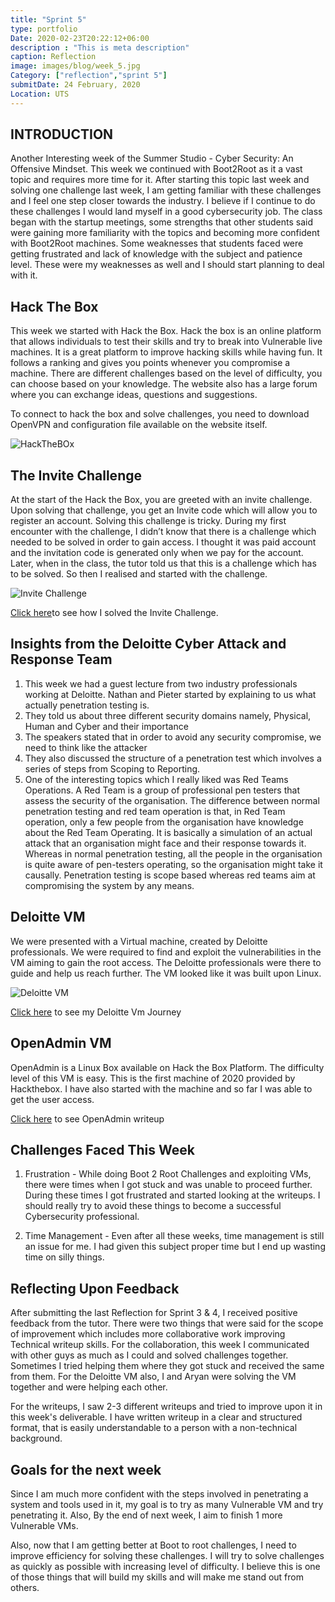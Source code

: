```yaml
---
title: "Sprint 5"
type: portfolio
Date: 2020-02-23T20:22:12+06:00
description : "This is meta description"
caption: Reflection
image: images/blog/week_5.jpg
Category: ["reflection","sprint 5"]
submitDate: 24 February, 2020
Location: UTS
---
```

## INTRODUCTION
Another Interesting week of the Summer Studio - Cyber Security: An Offensive Mindset. This week we continued with Boot2Root as it a vast topic and requires more time for it. After starting this topic last week and solving one challenge last week, I am getting familiar with these challenges and I feel one step closer towards the industry. I believe if I continue to do these challenges I would land myself in a good cybersecurity job. The class began with the startup meetings, some strengths that other students said were gaining more familiarity with the topics and becoming more confident with Boot2Root machines. Some weaknesses that students faced were getting frustrated and lack of knowledge with the subject and patience level. These were my weaknesses as well and I should start planning to deal with it.

## Hack The Box
This week we started with Hack the Box. Hack the box is an online platform that allows individuals to test their skills and try to break into Vulnerable live machines. It is a great platform to improve hacking skills while having fun. It follows a ranking and gives you points whenever you compromise a machine. There are different challenges based on the level of difficulty, you can choose based on your knowledge. The website also has a large forum where you can exchange ideas, questions and suggestions.

To connect to hack the box and solve challenges, you need to download OpenVPN and configuration file available on the website itself.

![HackTheBOx](/images/blog/openAdmin.PNG)

## The Invite Challenge
At the start of the Hack the Box, you are greeted with an invite challenge. Upon solving that challenge, you get an Invite code which will allow you to register an account. Solving this challenge is tricky. During my first encounter with the challenge, I didn’t know that there is a challenge which needed to be solved in order to gain access. I thought it was paid account and the invitation code is generated only when we pay for the account. Later, when in the class, the tutor told us that this is a challenge which has to be solved. So then I realised and started with the challenge.

![Invite Challenge](/images/blog/invite_challenge.PNG)

[Click here](/blog/invite_challenge)to see how I solved the Invite Challenge.

## Insights from the Deloitte Cyber Attack and Response Team

1. This week we had a guest lecture from two industry professionals working at Deloitte. Nathan and Pieter started by explaining to us what actually penetration testing is. 
2. They told us about three different security domains namely, Physical, Human and Cyber and their importance
3. The speakers stated that in order to avoid any security compromise, we need to think like the attacker
4. They also discussed the structure of a penetration test which involves a series of steps from Scoping to Reporting.
5. One of the interesting topics which I really liked was Red Teams Operations. A Red Team is a group of professional pen testers that assess the security of the organisation. The difference between normal penetration testing and red team operation is that, in Red Team operation, only a few people from the organisation have knowledge about the Red Team Operating. It is basically a simulation of an actual attack that an organisation might face and their response towards it. Whereas in normal penetration testing, all the people in the organisation is quite aware of pen-testers operating, so the organisation might take it causally. Penetration testing is scope based whereas red teams aim at compromising the system by any means.


## Deloitte VM
We were presented with a Virtual machine, created by Deloitte professionals. We were required to find and exploit the vulnerabilities in the VM aiming to gain the root access. The Deloitte professionals were there to guide and help us reach further. The VM looked like it was built upon Linux.

![Deloitte VM](/images/blog/Deloitte_VM.PNG)

[Click here](/blog/deloitte_VM) to see my Deloitte Vm Journey

## OpenAdmin VM
OpenAdmin is a Linux Box available on Hack the Box Platform. The difficulty level of this VM is easy. This is the first machine of 2020 provided by Hackthebox. I have also started with the machine and so far I was able to get the user access.

[Click here](/blog/OpenAdmin) to see OpenAdmin writeup

## Challenges Faced This Week
1. Frustration - While doing Boot 2 Root Challenges and exploiting VMs, there were times when I got stuck and was unable to proceed further. During these times I got frustrated and started looking at the writeups. I should really try to avoid these things to become a successful Cybersecurity professional.

2. Time Management - Even after all these weeks, time management is still an issue for me. I had given this subject proper time but I end up wasting time on silly things. 

## Reflecting Upon Feedback
After submitting the last Reflection for Sprint 3 & 4, I received positive feedback from the tutor. There were two things that were said for the scope of improvement which includes more collaborative work improving Technical writeup skills. For the collaboration, this week I communicated with other guys as much as I could and solved challenges together. Sometimes I tried helping them where they got stuck and received the same from them. For the Deloitte VM also, I and Aryan were solving the VM together and were helping each other. 

For the writeups, I saw 2-3 different writeups and tried to improve upon it in this week's deliverable. I have written writeup in a clear and structured format, that is easily understandable to a person with a non-technical background.

## Goals for the next week
Since I am much more confident with the steps involved in penetrating a system and tools used in it, my goal is to try as many Vulnerable VM and try penetrating it. Also, By the end of next week, I aim to finish 1 more Vulnerable VMs.

Also, now that I am getting better at Boot to root challenges, I need to improve efficiency for solving these challenges. I will try to solve challenges as quickly as possible with increasing level of difficulty. I believe this is one of those things that will build my skills and will make me stand out from others.